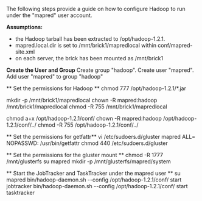 The following steps provide a guide on how to configure Hadoop to run under the "mapred" user account. 

**Assumptions:**

*  the Hadoop tarball has been extracted to /opt/hadoop-1.2.1.
*  mapred.local.dir is set to /mnt/brick1/mapredlocal within conf/mapred-site.xml
*  on each server, the brick has been mounted as /mnt/brick1

**Create the User and Group**
Create group "hadoop". Create user "mapred". Add user "mapred" to group "hadoop"

** Set the permissions for Hadoop **
chmod 777 /opt/hadoop-1.2.1/*.jar

mkdir -p /mnt/brick1/mapredlocal
chown -R mapred:hadoop /mnt/brick1/mapredlocal
chmod -R 755 /mnt/brick1/mapredlocal

chmod a+x /opt/hadoop-1.2.1/conf/
chown -R mapred:hadoop /opt/hadoop-1.2.1/conf/../
chmod -R 755 /opt/hadoop-1.2.1/conf/../

** Set the permissions for getfattr**
vi /etc/sudoers.d/gluster
mapred ALL= NOPASSWD: /usr/bin/getfattr
chmod 440 /etc/sudoers.d/gluster

** Set the permissions for the gluster mount **
chmod -R 1777 /mnt/glusterfs
su mapred
mkdir -p /mnt/glusterfs/mapred/system

** Start the JobTracker and TaskTracker under the mapred user **
su mapred
bin/hadoop-daemon.sh --config /opt/hadoop-1.2.1/conf/ start jobtracker
bin/hadoop-daemon.sh --config /opt/hadoop-1.2.1/conf/ start tasktracker